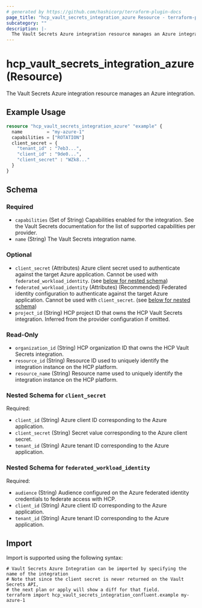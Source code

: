 ```yaml
---
# generated by https://github.com/hashicorp/terraform-plugin-docs
page_title: "hcp_vault_secrets_integration_azure Resource - terraform-provider-hcp"
subcategory: ""
description: |-
  The Vault Secrets Azure integration resource manages an Azure integration.
---
```


# hcp_vault_secrets_integration_azure (Resource)

The Vault Secrets Azure integration resource manages an Azure integration.

## Example Usage

```terraform
resource "hcp_vault_secrets_integration_azure" "example" {
  name         = "my-azure-1"
  capabilities = ["ROTATION"]
  client_secret = {
    "tenant_id" : "7eb3...",
    "client_id" : "9de0...",
    "client_secret" : "WZk8..."
  }
}
```

<!-- schema generated by tfplugindocs -->
## Schema

### Required

- `capabilities` (Set of String) Capabilities enabled for the integration. See the Vault Secrets documentation for the list of supported capabilities per provider.
- `name` (String) The Vault Secrets integration name.

### Optional

- `client_secret` (Attributes) Azure client secret used to authenticate against the target Azure application. Cannot be used with `federated_workload_identity`. (see [below for nested schema](#nestedatt--client_secret))
- `federated_workload_identity` (Attributes) (Recommended) Federated identity configuration to authenticate against the target Azure application. Cannot be used with `client_secret`. (see [below for nested schema](#nestedatt--federated_workload_identity))
- `project_id` (String) HCP project ID that owns the HCP Vault Secrets integration. Inferred from the provider configuration if omitted.

### Read-Only

- `organization_id` (String) HCP organization ID that owns the HCP Vault Secrets integration.
- `resource_id` (String) Resource ID used to uniquely identify the integration instance on the HCP platform.
- `resource_name` (String) Resource name used to uniquely identify the integration instance on the HCP platform.

<a id="nestedatt--client_secret"></a>
### Nested Schema for `client_secret`

Required:

- `client_id` (String) Azure client ID corresponding to the Azure application.
- `client_secret` (String) Secret value corresponding to the Azure client secret.
- `tenant_id` (String) Azure tenant ID corresponding to the Azure application.


<a id="nestedatt--federated_workload_identity"></a>
### Nested Schema for `federated_workload_identity`

Required:

- `audience` (String) Audience configured on the Azure federated identity credentials to federate access with HCP.
- `client_id` (String) Azure client ID corresponding to the Azure application.
- `tenant_id` (String) Azure tenant ID corresponding to the Azure application.

## Import

Import is supported using the following syntax:

```shell
# Vault Secrets Azure Integration can be imported by specifying the name of the integration
# Note that since the client secret is never returned on the Vault Secrets API,
# the next plan or apply will show a diff for that field.
terraform import hcp_vault_secrets_integration_confluent.example my-azure-1
```
